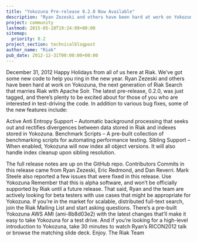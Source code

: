 ```yaml
---
title: "Yokozuna Pre-release 0.2.0 Now Available"
description: "Ryan Zezeski and others have been hard at work on Yokozuna, the next generation of Riak Search that marries Riak with Apache Solr."
project: community
lastmod: 2015-05-28T19:24:09+00:00
sitemap:
  priority: 0.2
project_section: technicalblogpost
author_name: "Riak"
pub_date: 2012-12-31T00:00:00+00:00
---
```

December 31, 2012
Happy Holidays from all of us here at Riak. We’ve got some new code to help you ring in the new year. Ryan Zezeski and others have been hard at work on Yokozuna, the next generation of Riak Search that marries Riak with Apache Solr.
The latest pre-release, 0.2.0, was just tagged, and there’s plenty to be excited about for those of you who are interested in test-driving the code. In addition to various bug fixes, some of the new features include:

Active Anti Entropy Support – Automatic background processing that seeks out and rectifies divergences between data stored in Riak and indexes stored in Yokozuna.
Benchmark Scripts – A pre-built collection of benchmarking scripts for automating performance testing.
Sibling Support – When enabled, Yokozuna will now index all object versions. It will also handle index cleanup upon sibling resolution.

The full release notes are up on the GitHub repo.
Contributors
Commits in this release came from Ryan Zezeski, Eric Redmond, and Dan Reverri. Mark Steele also reported a few issues that were fixed in this release.
Use Yokozuna
Remember that this is alpha software, and won’t be officially supported by Riak until a future release. That said, Ryan and the team are actively looking for beta testers with use cases that might be appropriate for Yokozuna. If you’re in the market for scalable, distributed full-text search, join the Riak Mailing List and start asking questions.
There’s a pre-built Yokozuna AWS AMI (ami-8b8d03e2) with the latest changes that’ll make it easy to take Yokozuna for a test drive.
And if you’re looking for a high-level introduction to Yokozuna, take 30 minutes to watch Ryan’s RICON2012 talk or browse the matching slide deck.
Enjoy.
The Riak Team
